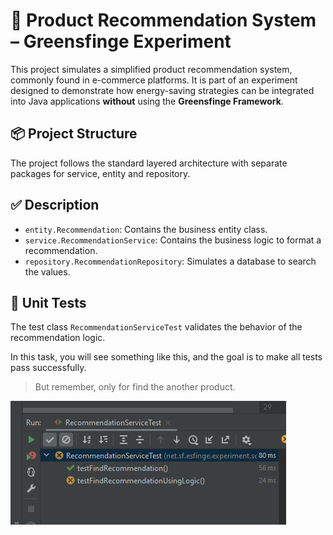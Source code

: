 # 🛒 Product Recommendation System – Greensfinge Experiment

This project simulates a simplified product recommendation system, commonly found in e-commerce platforms. It is part of an experiment designed to demonstrate how energy-saving strategies can be integrated into Java applications **without** using the **Greensfinge Framework**.

## 📦 Project Structure

The project follows the standard layered architecture with separate packages for service, entity and repository.

## ✅ Description

- `entity.Recommendation`: Contains the business entity class.
- `service.RecommendationService`: Contains the business logic to format a recommendation.
- `repository.RecommendationRepository`: Simulates a database to search the values.

## 🧪 Unit Tests

The test class `RecommendationServiceTest` validates the behavior of the recommendation logic.

In this task, you will see something like this, and the goal is to make all tests pass successfully.

> But remember, only for find the another product.

![img.png](img.png)